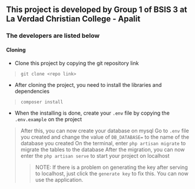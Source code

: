 ## This project is developed by Group 1 of BSIS 3 at La Verdad Christian College - Apalit
### The developers are listed below

#### Cloning
- Clone this project by copying the git repository link
> `git clone <repo link>`
- After cloning the project, you need to install the libraries and dependencies
> `composer install`
- When the installing is done, create your `.env` file by copying the `.env.example` on the project
> After this, you can now create your database on mysql
> Go to `.env` file you created and change the value of `DB_DATABASE=` to the name of the database you created
> On the terminal, enter `php artisan migrate` to migrate the tables to the database
> After the migration, you can now enter the `php artisan serve` to start your project on localhost
>> NOTE: If there is a problem on generating the key after serving to localhost, just click the `generate key` to fix this.
> You can now use the application.
